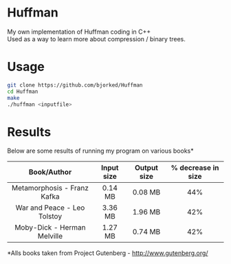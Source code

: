 # Huffman
My own implementation of Huffman coding in C++  
Used as a way to learn more about compression / binary trees.

# Usage
```bash
git clone https://github.com/bjorked/Huffman
cd Huffman
make
./huffman <inputfile>
```

# Results
Below are some results of running my program on various books*
  
  

| Book/Author | Input size | Output size | % decrease in size |
|:-----------:|:----------:|:-----------:|:------------------:|
|Metamorphosis - Franz Kafka | 0.14 MB | 0.08 MB | 44% |
|War and Peace - Leo Tolstoy | 3.36 MB | 1.96 MB | 42% |
|Moby-Dick - Herman Melville | 1.27 MB | 0.74 MB | 42% |

  
  
  
*Alls books taken from Project Gutenberg - http://www.gutenberg.org/
